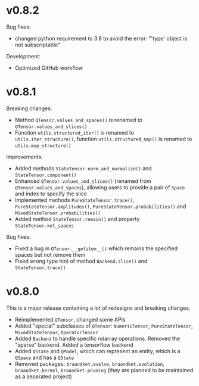 # v0.8.2

Bug fixes:

* changed python requirement to 3.8 to avoid the error: "'type' object is not subscriptable"

Development:

* Optimized GitHub workflow

# v0.8.1

Breaking changes:

* Method `QTensor.values_and_spaces()` is renamed to `QTensor.values_and_slices()`
* Function `utils.structured_iter()` is renamed to `utils.iter_structure()`, function `utils.structured_map()` is
  renamed to `utils.map_structure()`

Improvements:

* Added methods `StateTensor.norm_and_normalize()` and `StateTensor.component()`
* Enhanced `QTensor.values_and_slices()` (renamed from `QTensor.values_and_spaces`), allowing users to provide a pair
  of `Space` and index to specify the slice
* Implemented methods `PureStateTensor.trace()`, `PureStateTensor.amplitudes()`, `PureStateTensor.probabilities()`
  and `MixedStateTensor.probabilities()`
* Added method `StateTensor.remain()` and property `StateTensor.ket_spaces`

Bug fixes:

* Fixed a bug in `QTensor.__getitem__()` which remains the specified spaces but not remove them
* Fixed wrong type hint of method `Backend.slice()` and `StateTensor.trace()`

# v0.8.0

This is a major release containing a lot of redesigns and breaking changes.

* Reimplemented `QTensor`, changed some APIs
* Added "special" subclasses of `QTensor`: `NumericTensor`, `PureStateTensor`, `MixedStateTensor`, `OperatorTensor`
* Added `Backend` to handle specific ndarray operations. Removed the "sparse" backend. Added a tensorflow backend
* Added `QState` and `QModel`, which can represent an entity, which is a `QSpace` and has a `QState`
* Removed packages: `braandket.evolve`, `braandket.evolution`, `braandket.kernel`, `braandket.pruning`
  (they are planned to be maintained as a separated project)


